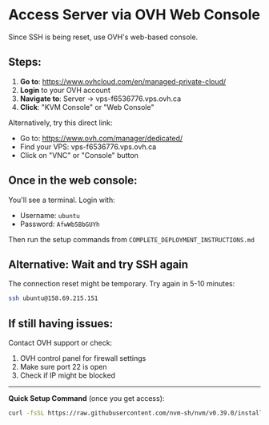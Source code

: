 # Access Server via OVH Web Console

Since SSH is being reset, use OVH's web-based console.

## Steps:

1. **Go to**: https://www.ovhcloud.com/en/managed-private-cloud/
2. **Login** to your OVH account
3. **Navigate to**: Server → vps-f6536776.vps.ovh.ca
4. **Click**: "KVM Console" or "Web Console"

Alternatively, try this direct link:
- Go to: https://www.ovh.com/manager/dedicated/
- Find your VPS: vps-f6536776.vps.ovh.ca
- Click on "VNC" or "Console" button

## Once in the web console:

You'll see a terminal. Login with:
- Username: `ubuntu`
- Password: `AfwWb5BbGUYh`

Then run the setup commands from `COMPLETE_DEPLOYMENT_INSTRUCTIONS.md`

## Alternative: Wait and try SSH again

The connection reset might be temporary. Try again in 5-10 minutes:

```bash
ssh ubuntu@158.69.215.151
```

## If still having issues:

Contact OVH support or check:
1. OVH control panel for firewall settings
2. Make sure port 22 is open
3. Check if IP might be blocked

---

**Quick Setup Command** (once you get access):

```bash
curl -fsSL https://raw.githubusercontent.com/nvm-sh/nvm/v0.39.0/install.sh | bash && source ~/.bashrc && nvm install 20 && npm install -g pm2 && sudo apt-get update && sudo apt-get install -y nginx certbot python3-certbot-nginx
```
